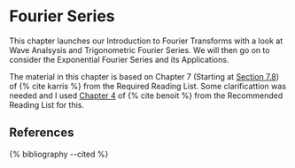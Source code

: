 # Fourier Series

This chapter launches our Introduction to Fourier Transforms with a look at Wave Analsysis and Trigonometric Fourier Series. We will then go on to consider the Exponential Fourier Series and its Applications.

The material in this chapter is based on Chapter 7 (Starting at [Section 7.8](http://site.ebrary.com/lib/swansea/docDetail.action?docID=10547416)) of {% cite karris %} from the Required Reading List. Some clarificattion was needed and I used [Chapter 4](https://ebookcentral.proquest.com/lib/swansea-ebooks/reader.action?ppg=150&docID=3135971&tm=1518703383001) of {% cite benoit %} from the Recommended Reading List for this.

## References

{% bibliography --cited %}
